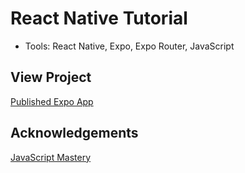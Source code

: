 # React Native Tutorial

- Tools: React Native, Expo, Expo Router, JavaScript

## View Project

[Published Expo App](https://expo.dev/@doctakim/react-native-tutorial?serviceType=classic&distribution=expo-go)

## Acknowledgements

[JavaScript Mastery](https://www.youtube.com/watch?v=mJ3bGvy0WAY&ab_channel=JavaScriptMastery)
